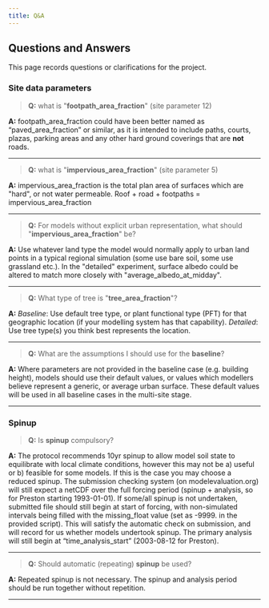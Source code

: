 ```yaml
---
title: Q&A
---
```


## Questions and Answers

This page records questions or clarifications for the project. 


### Site data parameters

> **Q:** what is "**footpath_area_fraction**" (site parameter 12)

**A:** footpath_area_fraction could have been better named as “paved_area_fraction” or similar, as it is intended to include paths, courts, plazas, parking areas and any other hard ground coverings that are **not** roads.

---

> **Q:** what is "**impervious_area_fraction**" (site parameter 5)

**A:** impervious_area_fraction is the total plan area of surfaces which are "hard", or not water permeable. Roof + road + footpaths = impervious_area_fraction

---

> **Q:** For models without explicit urban representation, what should "**impervious_area_fraction**" be?

**A:** Use whatever land type the model would normally apply to urban land points in a typical regional simulation (some use bare soil, some use grassland etc.). In the "detailed" experiment, surface albedo could be altered to match more closely with "average_albedo_at_midday".

---

> **Q:** What type of tree is "**tree_area_fraction**"? 

**A:** *Baseline*: Use default tree type, or plant functional type (PFT) for that geographic location (if your modelling system has that capability). 
*Detailed*: Use tree type(s) you think best represents the location.

---

> **Q:** What are the assumptions I should use for the **baseline**?

**A:** Where parameters are not provided in the baseline case (e.g. building height), models should use their default values, or values which modellers believe represent a generic, or average urban surface. These default values will be used in all baseline cases in the multi-site stage.

---

### Spinup

> **Q:** Is **spinup** compulsory?

**A:** The protocol recommends 10yr spinup to allow model soil state to equilibrate with local climate conditions, however this may not be a) useful or b) feasible for some models. If this is the case you may choose a reduced spinup. The submission checking system (on modelevaluation.org) will still expect a netCDF over the full forcing period (spinup + analysis, so for Preston starting 1993-01-01). If some/all spinup is not undertaken, submitted file should still begin at start of forcing, with non-simulated intervals being filled with the missing_float value (set as -9999. in the provided script). This will satisfy the automatic check on submission, and will record for us whether models undertook spinup. The primary analysis will still begin at “time_analysis_start” (2003-08-12 for Preston).

---

> **Q:** Should automatic (repeating) **spinup** be used?

**A:** Repeated spinup is not necessary. The spinup and analysis period should be run together without repetition.

---
